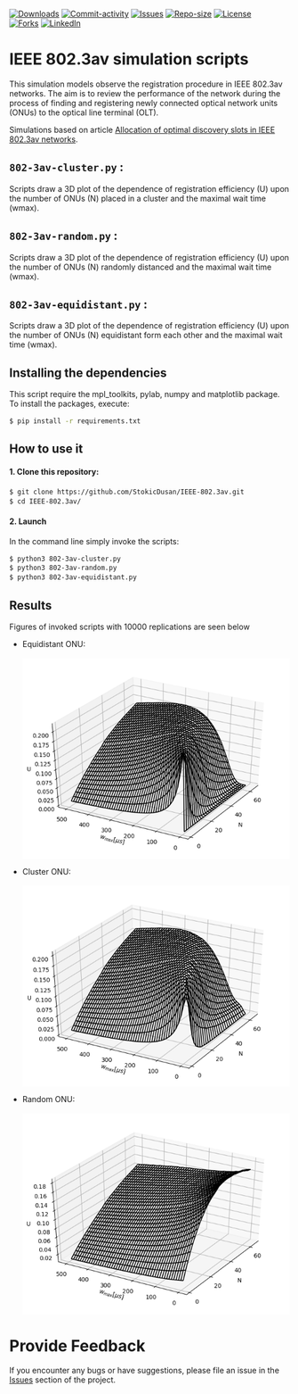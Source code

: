 [![Downloads][downloads-shield]][downloads-url]
[![Commit-activity][commit-activity-shield]][commit-activity-url]
[![Issues][issues-shield]][issues-url]
[![Repo-size][repo-size-shield]][repo-size-url]
[![License][license-shield]][license-url]  
[![Forks][forks-shield]][forks-url]
[![LinkedIn][linkedin-shield]][linkedin-url]

# IEEE 802.3av simulation scripts

This simulation models observe the registration procedure in IEEE 802.3av networks. The aim is to review the performance of the network during the process of finding and registering newly connected optical network units (ONUs) to the optical line terminal (OLT).

Simulations based on article [Allocation of optimal discovery slots in IEEE 802.3av networks][article-bjelica-peric].

## `802-3av-cluster.py` :
Scripts draw a 3D plot of the dependence of registration efficiency (U) upon the number of ONUs (N) placed in a cluster and the maximal wait time (wmax).

## `802-3av-random.py` :
Scripts draw a 3D plot of the dependence of registration efficiency (U) upon the number of ONUs (N) randomly distanced and the maximal wait time (wmax).
## `802-3av-equidistant.py` :
Scripts draw a 3D plot of the dependence of registration efficiency (U) upon the number of ONUs (N) equidistant form each other and the maximal wait time (wmax).

## Installing the dependencies
This script require the mpl_toolkits, pylab, numpy and matplotlib package. To install the packages, execute:
```bash
$ pip install -r requirements.txt
```

## How to use it
#### 1. Clone this repository:
```bash
$ git clone https://github.com/StokicDusan/IEEE-802.3av.git
$ cd IEEE-802.3av/
```
#### 2. Launch
In the command line simply invoke the scripts:
```bash
$ python3 802-3av-cluster.py
$ python3 802-3av-random.py
$ python3 802-3av-equidistant.py
```
## Results
Figures of invoked scripts with 10000 replications are seen below

- Equidistant ONU: <span class="img_container center" style="display: block;">
    <br />
    <img alt="test" src="https://github.com/StokicDusan/IEEE-802.3av/blob/master/assets/Figure_1.png" style="display:block; margin-left: auto; margin-right: auto;" title="caption" />
</span>

- Cluster ONU: <span class="img_container center" style="display: block;">
    <br />
    <img alt="test" src="https://github.com/StokicDusan/IEEE-802.3av/blob/master/assets/Figure_2.png" style="display:block; margin-left: auto; margin-right: auto;" title="caption" /> 
</span>

- Random ONU: <span class="img_container center" style="display: block;">
    <br />
    <img alt="test" src="https://github.com/StokicDusan/IEEE-802.3av/blob/master/assets/Figure_3.png" style="display:block; margin-left: auto; margin-right: auto;" title="caption" />
</span>

Provide Feedback
================

If you encounter any bugs or have suggestions, please file an issue in the [Issues][issues-url] section of the project.

[article-bjelica-peric]: https://www.sciencedirect.com/science/article/abs/pii/S1434841111001981?via%3Dihub
[downloads-shield]: https://img.shields.io/github/downloads/StokicDusan/IEEE-802.3av/total 
[downloads-url]: https://github.com/StokicDusan/IEEE-802.3av/releases
[contributors-shield]: https://img.shields.io/github/contributors/StokicDusan/IEEE-802.3av
[contributors-url]: https://github.com/StokicDusan/IEEE-802.3av/graphs/contributors
[forks-shield]: https://img.shields.io/github/forks/StokicDusan/IEEE-802.3av?style=social
[forks-url]: https://github.com/StokicDusan/IEEE-802.3av/network/members
[issues-shield]: https://img.shields.io/github/issues/StokicDusan/IEEE-802.3av
[issues-url]: https://github.com/StokicDusan/IEEE-802.3av/issues
[commit-activity-shield]: https://img.shields.io/github/last-commit/StokicDusan/IEEE-802.3av
[commit-activity-url]: https://github.com/StokicDusan/IEEE-802.3av/graphs/commit-activity
[license-url]: https://github.com/StokicDusan/IEEE-802.3av/blob/master/LICENSE
[license-shield]: https://img.shields.io/github/license/StokicDusan/IEEE-802.3av
[repo-size-shield]: https://img.shields.io/github/repo-size/StokicDusan/IEEE-802.3av
[repo-size-url]: https://img.shields.io/github/repo-size/StokicDusan/IEEE-802.3av
[linkedin-shield]: https://img.shields.io/badge/LinkedIn-0077B5?style=plastice&logo=linkedin&logoColor=white
[linkedin-url]: https://linkedin.com/in/stokicdusan
